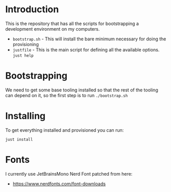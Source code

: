 # Introduction
This is the repository that has all the scripts for
bootstrapping a development environment on my computers.

- `bootstrap.sh` - This will install the bare minimum
                   necessary for doing the provisioning
- `justfile` - This is the main script for defining all
               the available options. `just help`

# Bootstrapping
We need to get some base tooling installed so that the
rest of the tooling can depend on it, so the first step
is to run `./bootstrap.sh`

# Installing
To get everything installed and provisioned you can run:

```
just install
```

# Fonts
I currently use JetBrainsMono Nerd Font patched from here:

- https://www.nerdfonts.com/font-downloads

